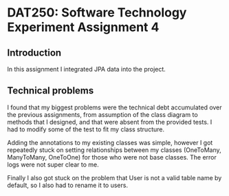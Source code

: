 # DAT250: Software Technology Experiment Assignment 4
## Introduction
In this assignment I integrated JPA data into the project.

## Technical problems
I found that my biggest problems were the technical debt accumulated over the previous assignments, from assumption of the class diagram to methods that I designed, and that were absent from the provided tests. I had to modify some of the test to fit my class structure.

Adding the annotations to my existing classes was simple, however I got repeatedly stuck on setting relationships between my classes (OneToMany, ManyToMany, OneToOne) for those who were not base classes. The error logs were not super clear to me.

Finally I also got stuck on the problem that User is not a valid table name by default, so I also had to rename it to users.
